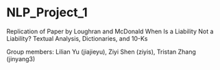 # NLP_Project_1

Replication of Paper by Loughran and McDonald 
When Is a Liability Not a Liability? Textual Analysis, Dictionaries, and 10-Ks 
				
Group members: Lilian Yu (jiajieyu), Ziyi Shen (ziyis), Tristan Zhang (jinyang3)

